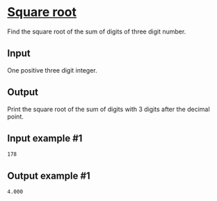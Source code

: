 # [Square root](https://www.e-olymp.com/en/problems/957)
Find the square root of the sum of digits of three digit number.

## Input
One positive three digit integer.

## Output
Print the square root of the sum of digits with 3 digits after the decimal point.

## Input example #1
```
178
```

## Output example #1
```
4.000
```

